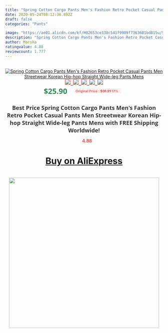 ```yaml
---
title: "Spring Cotton Cargo Pants Men's Fashion Retro Pocket Casual Pants Men Streetwear Korean Hip-hop Straight Wide-leg Pants Mens"
date: 2020-05-24T08:12:36.892Z
draft: false
categories: "Pants"

image: "https://ae01.alicdn.com/kf/H02653ce338c541f9909f7363601bd815u/Spring-Cotton-Cargo-Pants-Men-s-Fashion-Retro-Pocket-Casual-Pants-Men-Streetwear-Korean-Hip-hop.jpg"
description: "Spring Cotton Cargo Pants Men's Fashion Retro Pocket Casual Pants Men Streetwear Korean Hip-hop Straight Wide-leg Pants Mens"
author: Marsha
ratingvalue: 4.88
reviewcount: 1.777
---
```

<br>
<div style="text-align: center;">
<a href="https://s.click.aliexpress.com/e/_9GXXkt" target="_blank" rel="nofollow noopener noreferrer"><img alt="Spring Cotton Cargo Pants Men's Fashion Retro Pocket Casual Pants Men Streetwear Korean Hip-hop Straight Wide-leg Pants Mens" class="magnifier-image" src="https://ae01.alicdn.com/kf/H02653ce338c541f9909f7363601bd815u/Spring-Cotton-Cargo-Pants-Men-s-Fashion-Retro-Pocket-Casual-Pants-Men-Streetwear-Korean-Hip-hop.jpg_640x640.jpg">
<br>
<img style="border:1px solid salmon" src="https://ae01.alicdn.com/kf/H02653ce338c541f9909f7363601bd815u/Spring-Cotton-Cargo-Pants-Men-s-Fashion-Retro-Pocket-Casual-Pants-Men-Streetwear-Korean-Hip-hop.jpg_120x120.jpg">&nbsp;&nbsp;<img style="border:1px solid salmon" src="https://ae01.alicdn.com/kf/Hac591c28bcf044bb976b265b037bfd2fs/Spring-Cotton-Cargo-Pants-Men-s-Fashion-Retro-Pocket-Casual-Pants-Men-Streetwear-Korean-Hip-hop.jpg_120x120.jpg">&nbsp;&nbsp;<img style="border:1px solid salmon" src="https://ae01.alicdn.com/kf/Hd64450840cf0474a858ab044a71eed2dI/Spring-Cotton-Cargo-Pants-Men-s-Fashion-Retro-Pocket-Casual-Pants-Men-Streetwear-Korean-Hip-hop.jpg_120x120.jpg">&nbsp;&nbsp;<img style="border:1px solid salmon" src="https://ae01.alicdn.com/kf/Haddeedc60e8e4a169ffac5649c13a7ba7/Spring-Cotton-Cargo-Pants-Men-s-Fashion-Retro-Pocket-Casual-Pants-Men-Streetwear-Korean-Hip-hop.jpg_120x120.jpg">&nbsp;&nbsp;<img style="border:1px solid salmon" src="https://ae01.alicdn.com/kf/H5a1a58676a254335b9fb0190edbc688fy/Spring-Cotton-Cargo-Pants-Men-s-Fashion-Retro-Pocket-Casual-Pants-Men-Streetwear-Korean-Hip-hop.jpg_120x120.jpg"></a></div><br0>
<div style="text-align: center;"><span style="background-color: white; border: 0px; box-sizing: border-box; color: seagreen; display: inline-block; font-family: &quot;open sans&quot; , &quot;arial&quot; , &quot;helvetica&quot; , sans-serif , &quot;heiti&quot;; font-size: 24px; font-stretch: inherit; font-weight: 700; line-height: inherit; margin: 0px 10px 0px 0px; padding: 0px; vertical-align: middle;">$25.90 </span>
<span style="background: rgb(255 , 241 , 241); border-radius: 3px; border: 0px; box-sizing: border-box; color: #ff4747; display: inline-block; font-family: inherit; font-size: 12px; font-stretch: inherit; font-style: inherit; font-variant: inherit; font-weight: 600; line-height: inherit; margin: 0px; padding: 2px 5px; transform: scale(0.9); vertical-align: middle;">Original Price : <b style="text-decoration: line-through;">$31.21 </b> 17%&nbsp;&nbsp;</span></div>
<h1 style="color: #333333; display: inline-block; font-family: &quot;open sans&quot; , &quot;arial&quot; , &quot;helvetica&quot; , sans-serif , &quot;heiti&quot;; font-size: 18px; font-stretch: inherit; font-weight: 700; text-align: center;">Best Price Spring Cotton Cargo Pants Men's Fashion Retro Pocket Casual Pants Men Streetwear Korean Hip-hop Straight Wide-leg Pants Mens with FREE Shipping Worldwide!</h1>
<div style="color: #ff4747; text-align: center;">
<img src="https://4.bp.blogspot.com/-M0ZcTcb-5uY/XleCXlxnR4I/AAAAAAAAAEc/OrjgMkXV1oMQFaCRZj5HQwOCBcu3w1FegCPcBGAYYCw/s1600/star.png" style="height: 15px;">&nbsp;<b>4.88</b></div>
<div class="button_cont" align="center"><a class="buynow_a" href="https://s.click.aliexpress.com/e/_9GXXkt" target="_blank" rel="nofollow noopener noreferrer"><H1>Buy on AliExpress</H1></a></div><br>
<div class="separator" style="clear: both; text-align: center;">
<img src="https://lh3.googleusercontent.com/-pTy5HemUv9M/XlePHvY0dAI/AAAAAAAAAE4/0nX5iRUoIWY8eMW9Dpxeirr157OZliDIgCLcBGAsYHQ/s1600/badge.gif" width="480">
</div>
